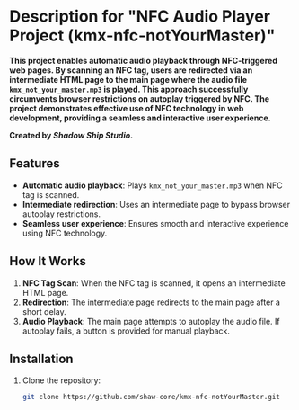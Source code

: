 # Description for "NFC Audio Player Project (kmx-nfc-notYourMaster)"

**This project enables automatic audio playback through NFC-triggered web pages. By scanning an NFC tag, users are redirected via an intermediate HTML page to the main page where the audio file `kmx_not_your_master.mp3` is played. This approach successfully circumvents browser restrictions on autoplay triggered by NFC. The project demonstrates effective use of NFC technology in web development, providing a seamless and interactive user experience.**

**Created by _Shadow Ship Studio_.**

## Features

- **Automatic audio playback**: Plays `kmx_not_your_master.mp3` when NFC tag is scanned.
- **Intermediate redirection**: Uses an intermediate page to bypass browser autoplay restrictions.
- **Seamless user experience**: Ensures smooth and interactive experience using NFC technology.

## How It Works

1. **NFC Tag Scan**: When the NFC tag is scanned, it opens an intermediate HTML page.
2. **Redirection**: The intermediate page redirects to the main page after a short delay.
3. **Audio Playback**: The main page attempts to autoplay the audio file. If autoplay fails, a button is provided for manual playback.

## Installation

1. Clone the repository:
   ```sh
   git clone https://github.com/shaw-core/kmx-nfc-notYourMaster.git
